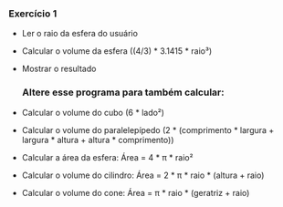 ### Exercício 1

- Ler o raio da esfera do usuário
- Calcular o volume da esfera ((4/3) * 3.1415 * raio³)
- Mostrar o resultado

    ### Altere esse programa para também calcular:

- Calcular o volume do cubo (6 * lado²)
- Calcular o volume do paralelepípedo  (2 * (comprimento * largura + largura * altura + altura * comprimento))
- Calcular a área da esfera: Área = 4 * π * raio²
- Calcular o volume do cilindro: Área = 2 * π * raio * (altura + raio)
- Calcular o volume do cone: Área = π * raio * (geratriz + raio)